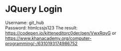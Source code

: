 # JQuery Login
Username: git_hub<br>
Password: htmlcssjs123
The result: https://codepen.io/kitteneditorc0der/pen/VwxRqyG or https://www.khanacademy.org/computer-programming/-/6310193174986752
